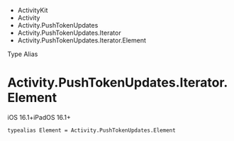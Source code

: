 

- ActivityKit
- Activity
- Activity.PushTokenUpdates
- Activity.PushTokenUpdates.Iterator
-  Activity.PushTokenUpdates.Iterator.Element 

Type Alias

# Activity.PushTokenUpdates.Iterator.Element

iOS 16.1+iPadOS 16.1+

``` source
typealias Element = Activity.PushTokenUpdates.Element
```

